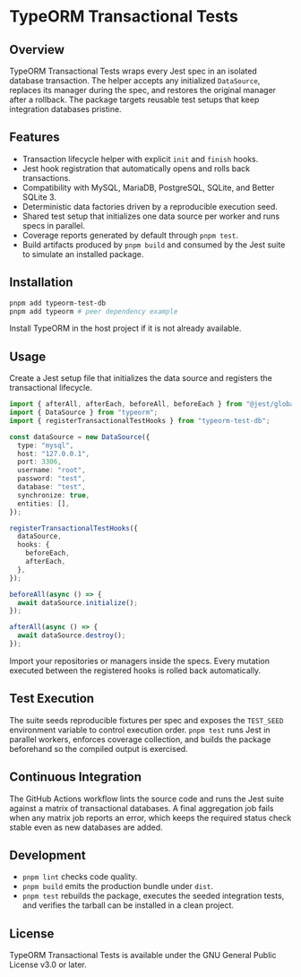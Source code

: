 # TypeORM Transactional Tests

## Overview

TypeORM Transactional Tests wraps every Jest spec in an isolated database transaction. The helper accepts any initialized `DataSource`, replaces its manager during the spec, and restores the original manager after a rollback. The package targets reusable test setups that keep integration databases pristine.

## Features

- Transaction lifecycle helper with explicit `init` and `finish` hooks.
- Jest hook registration that automatically opens and rolls back transactions.
- Compatibility with MySQL, MariaDB, PostgreSQL, SQLite, and Better SQLite 3.
- Deterministic data factories driven by a reproducible execution seed.
- Shared test setup that initializes one data source per worker and runs specs in parallel.
- Coverage reports generated by default through `pnpm test`.
- Build artifacts produced by `pnpm build` and consumed by the Jest suite to simulate an installed package.

## Installation

```bash
pnpm add typeorm-test-db
pnpm add typeorm # peer dependency example
```

Install TypeORM in the host project if it is not already available.

## Usage

Create a Jest setup file that initializes the data source and registers the transactional lifecycle.

```typescript
import { afterAll, afterEach, beforeAll, beforeEach } from "@jest/globals";
import { DataSource } from "typeorm";
import { registerTransactionalTestHooks } from "typeorm-test-db";

const dataSource = new DataSource({
  type: "mysql",
  host: "127.0.0.1",
  port: 3306,
  username: "root",
  password: "test",
  database: "test",
  synchronize: true,
  entities: [],
});

registerTransactionalTestHooks({
  dataSource,
  hooks: {
    beforeEach,
    afterEach,
  },
});

beforeAll(async () => {
  await dataSource.initialize();
});

afterAll(async () => {
  await dataSource.destroy();
});
```

Import your repositories or managers inside the specs. Every mutation executed between the registered hooks is rolled back automatically.

## Test Execution

The suite seeds reproducible fixtures per spec and exposes the `TEST_SEED` environment variable to control execution order. `pnpm test` runs Jest in parallel workers, enforces coverage collection, and builds the package beforehand so the compiled output is exercised.

## Continuous Integration

The GitHub Actions workflow lints the source code and runs the Jest suite against a matrix of transactional databases. A final aggregation job fails when any matrix job reports an error, which keeps the required status check stable even as new databases are added.

## Development

- `pnpm lint` checks code quality.
- `pnpm build` emits the production bundle under `dist`.
- `pnpm test` rebuilds the package, executes the seeded integration tests, and verifies the tarball can be installed in a clean project.

## License

TypeORM Transactional Tests is available under the GNU General Public License v3.0 or later.
